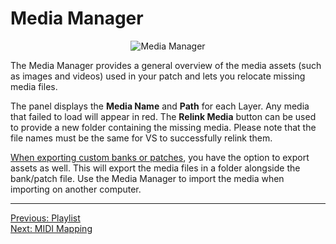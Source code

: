 # Media Manager

<div style="text-align: center;">
<figure style="text-align: center;">
  <img src="/vs2/images/main-panel-media-manager.png" alt="Media Manager" style="padding: 0px; bottom-padding: 0px" />
  <figcaption></figcaption>
</figure>
</div>

The Media Manager provides a general overview of the media assets (such as images and videos) used in your patch and lets you relocate missing media files.

The panel displays the **Media Name** and **Path** for each Layer. Any media that failed to load will appear in red. The **Relink Media** button can be used to provide a new folder containing the missing media. Please note that the file names must be the same for VS to successfully relink them.

[When exporting custom banks or patches](patch-manager), you have the option to export assets as well. This will export the media files in a folder alongside the bank/patch file. Use the Media Manager to import the media when importing on another computer.

***
[Previous: Playlist](playlist)<br>
[Next: MIDI Mapping](midi-mapping)